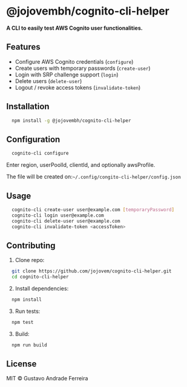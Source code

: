 # @jojovembh/cognito-cli-helper

**A CLI to easily test AWS Cognito user functionalities.**

## Features

- Configure AWS Cognito credentials (`configure`)
- Create users with temporary passwords (`create-user`)
- Login with SRP challenge support (`login`)
- Delete users (`delete-user`)
- Logout / revoke access tokens (`invalidate-token`)

## Installation

```bash
  npm install -g @jojovembh/cognito-cli-helper
```

## Configuration

```bash
  cognito-cli configure
```

Enter region, userPoolId, clientId, and optionally awsProfile.

The file will be created on:`~/.config/congito-cli-helper/config.json`

## Usage

```bash
  cognito-cli create-user user@example.com [temporaryPassword]
  cognito-cli login user@example.com
  cognito-cli delete-user user@example.com
  cognito-cli invalidate-token <accessToken>
```

## Contributing

1. Clone repo:

```bash
  git clone https://github.com/jojovem/cognito-cli-helper.git
  cd cognito-cli-helper
```

2. Install dependencies:

```bash
  npm install
```

3. Run tests:

```bash
  npm test
```

3. Build:

```bash
  npm run build
```

## License
MIT © Gustavo Andrade Ferreira
